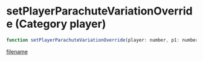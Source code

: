 # setPlayerParachuteVariationOverride (Category player)

```js
function setPlayerParachuteVariationOverride(player: number, p1: number, p2: number, p3: number, p4: boolean): void
```

[filename](setPlayerParachuteVariationOverride_m.md ':include')